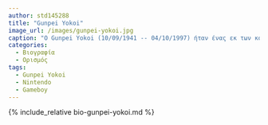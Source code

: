 ```yaml
---
author: std145288
title: "Gunpei Yokoi"
image_url: /images/gunpei-yokoi.jpg
caption: "O Gunpei Yokoi (10/09/1941 -- 04/10/1997) ήταν ένας εκ των κορυφαίων game designers της Nintendo και πατέρας του διάσημου Gameboy"
categories:
  - Βιογραφία 
  - Ορισμός 
tags:
  - Gunpei Yokoi
  - Nintendo
  - Gameboy
---
```


{% include_relative bio-gunpei-yokoi.md %}
